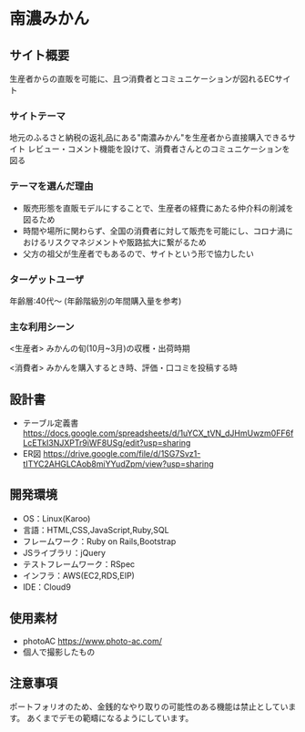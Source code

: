 # 南濃みかん
## サイト概要
生産者からの直販を可能に、且つ消費者とコミュニケーションが図れるECサイト
### サイトテーマ
地元のふるさと納税の返礼品にある"南濃みかん"を生産者から直接購入できるサイト
レビュー・コメント機能を設けて、消費者さんとのコミュニケーションを図る
### テーマを選んだ理由
- 販売形態を直販モデルにすることで、生産者の経費にあたる仲介料の削減を図るため
- 時間や場所に関わらず、全国の消費者に対して販売を可能にし、コロナ渦におけるリスクマネジメントや販路拡大に繋がるため
- 父方の祖父が生産者でもあるので、サイトという形で協力したい
### ターゲットユーザ
年齢層:40代〜
(年齢階級別の年間購入量を参考)

### 主な利用シーン
<生産者>
みかんの旬(10月~3月)の収穫・出荷時期

<消費者>
みかんを購入するとき時、評価・口コミを投稿する時

## 設計書
- テーブル定義書
  https://docs.google.com/spreadsheets/d/1uYCX_tVN_dJHmUwzm0FF6fLcETkI3NJXPTr9iWF8USg/edit?usp=sharing
- ER図
  https://drive.google.com/file/d/1SG7Svz1-tITYC2AHGLCAob8miYYudZpm/view?usp=sharing

## 開発環境
- OS：Linux(Karoo)
- 言語：HTML,CSS,JavaScript,Ruby,SQL
- フレームワーク：Ruby on Rails,Bootstrap
- JSライブラリ：jQuery
- テストフレームワーク：RSpec
- インフラ：AWS(EC2,RDS,EIP)
- IDE：Cloud9

## 使用素材
- photoAC
  https://www.photo-ac.com/
- 個人で撮影したもの

## 注意事項
ポートフォリオのため、金銭的なやり取りの可能性のある機能は禁止としています。
あくまでデモの範疇になるようにしています。
